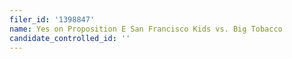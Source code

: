 ```yaml
---
filer_id: '1398847'
name: Yes on Proposition E San Francisco Kids vs. Big Tobacco
candidate_controlled_id: ''
---
```

